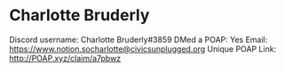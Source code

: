 # Charlotte Bruderly

Discord username: Charlotte Bruderly#3859
DMed a POAP: Yes
Email: https://www.notion.socharlotte@civicsunplugged.org
Unique POAP Link: http://POAP.xyz/claim/a7pbwz